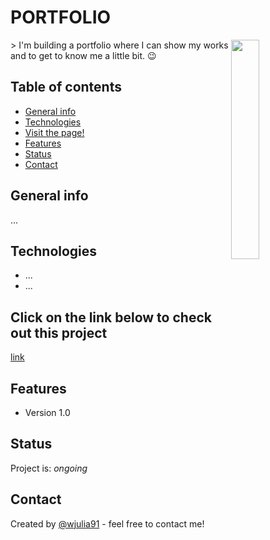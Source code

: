 # PORTFOLIO
<img src="#" height="30%" align="right">
> I'm building a portfolio where I can show my works and to get to know me a little bit. 😉
 

## Table of contents
* [General info](#general-info)
* [Technologies](#technologies)
* [Visit the page!](#Click-on-the-link-below-to-check-out-this-project)
* [Features](#features)
* [Status](#status)
* [Contact](#contact)

## General info
...


## Technologies
* ...
* ...


## Click on the link below to check out this project
<a href="#">link</a>

## Features
* Version 1.0

## Status
Project is: _ongoing_

## Contact
Created by [@wjulia91](https://www.linkedin.com/in/wjulia91/) - feel free to contact me!